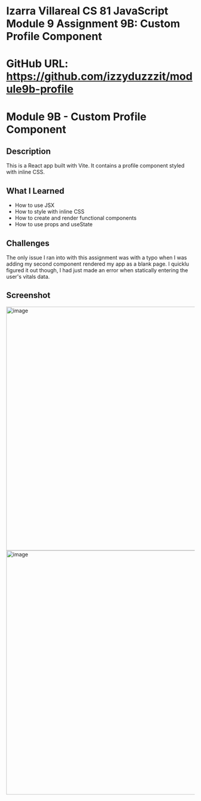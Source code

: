 # Izarra Villareal CS 81 JavaScript Module 9 Assignment 9B: Custom Profile Component

# GitHub URL: https://github.com/izzyduzzzit/module9b-profile

# Module 9B - Custom Profile Component

## Description
This is a React app built with Vite. It contains a profile component styled with inline CSS.

## What I Learned
- How to use JSX
- How to style with inline CSS
- How to create and render functional components
- How to use props and useState

## Challenges
The only issue I ran into with this assignment was with a typo when I was adding my second component rendered my app as a blank page. I quicklu figured it out though, I had just made an error when statically entering the user's vitals data.

## Screenshot
<img width="975" height="652" alt="image" src="https://github.com/user-attachments/assets/68e625b6-8361-4e47-9b99-54f1c0d35f51" />
<img width="975" height="653" alt="image" src="https://github.com/user-attachments/assets/23694b3c-f85d-4136-8d96-b5aa1574f274" />
